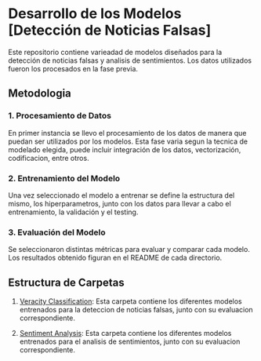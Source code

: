 # Desarrollo de los Modelos [Detección de Noticias Falsas]

Este repositorio contiene varieadad de modelos diseñados para la detección de noticias falsas y analisis de sentimientos. Los datos utilizados fueron los procesados en la fase previa.

## Metodologia

### 1. Procesamiento de Datos
En primer instancia se llevo el procesamiento de los datos de manera que puedan ser utilizados por los modelos. Esta fase varia segun la tecnica de modelado elegida, puede incluir integración de los datos, vectorización, codificacion, entre otros.

### 2. Entrenamiento del Modelo
Una vez seleccionado el modelo a entrenar se define la estructura del mismo, los hiperparametros, junto con los datos para llevar a cabo el entrenamiento, la validación y el testing. 

### 3. Evaluación del Modelo 
Se seleccionaron distintas métricas para evaluar y comparar cada modelo. Los resultados obtenido figuran en el README de cada directorio.


## Estructura de Carpetas
1. [Veracity Classification](veracity_classification/):
Esta carpeta contiene los diferentes modelos entrenados para la deteccion de noticias falsas, junto con su evaluacion correspondiente.

2. [Sentiment Analysis](sentiment_analysis/):
Esta carpeta contiene los diferentes modelos entrenados para el analisis de sentimientos, junto con su evaluacion correspondiente.
